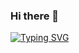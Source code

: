 ### Hi there 👋
[![Typing SVG](https://readme-typing-svg.demolab.com/?lines=Hello+there+👋;Second+line+of+text)](https://git.io/typing-svg)

